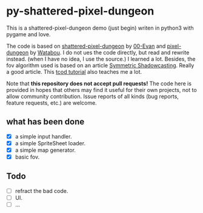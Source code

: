 # py-shattered-pixel-dungeon

This is a shattered-pixel-dungeon demo (just begin) writen in python3 with pygame and love.

The code is based on 
[shattered-pixel-dungeon](https://github.com/00-Evan/shattered-pixel-dungeon.git) by 
[00-Evan](https://github.com/00-Evan) and 
[pixel-dungeon](https://github.com/watabou/pixel-dungeon.git) by 
[Watabou](https://github.com/watabou). I do not ues the code directly, but read and rewrite instead.
(when I have no idea, I use the source.)
I learned a lot. Besides, the fov algorithm used is based on an article 
[Symmetric Shadowcasting](https://www.albertford.com/shadowcasting/). Really a good article. 
This [tcod tutorial](https://rogueliketutorials.com/tutorials/tcod/v2) also teaches me a lot.

Note that __this repository does not accept pull requests!__ The code here is provided in hopes that 
others may find it useful for their own projects, not to allow community contribution. 
Issue reports of all kinds (bug reports, feature requests, etc.) are welcome.

## what has been done

- [x] a simple input handler.
- [x] a simple SpriteSheet loader.
- [x] a simple map generator.
- [x] basic fov.

## Todo

- [ ] refract the bad code.
- [ ] UI.
- [ ] ...